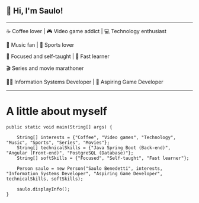 ## 👋 Hi, I'm Saulo!

---

☕ Coffee lover | 🎮 Video game addict | 💻 Technology enthusiast

🎵 Music fan | 🏀 Sports lover

💪 Focused and self-taught | 🚀 Fast learner

🎬 Series and movie marathoner

👨‍💻 Information Systems Developer | 🎯 Aspiring Game Developer

---

# A little about myself

    public static void main(String[] args) {
    
        String[] interests = {"Coffee", "Video games", "Technology", "Music", "Sports", "Series", "Movies"};
        String[] technicalSkills = {"Java Spring Boot (Back-end)", "Angular (Front-end)", "PostgreSQL (Database)"};
        String[] softSkills = {"Focused", "Self-taught", "Fast learner"};
        
        Person saulo = new Person("Saulo Benedetti", interests, "Information Systems Developer", "Aspiring Game Developer", technicalSkills, softSkills);

        saulo.displayInfo();
    }
